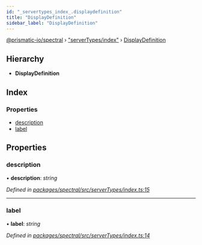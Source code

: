 ```yaml
---
id: "_servertypes_index_.displaydefinition"
title: "DisplayDefinition"
sidebar_label: "DisplayDefinition"
---
```


[@prismatic-io/spectral](../index.md) › ["serverTypes/index"](../modules/_servertypes_index_.md) › [DisplayDefinition](_servertypes_index_.displaydefinition.md)

## Hierarchy

* **DisplayDefinition**

## Index

### Properties

* [description](_servertypes_index_.displaydefinition.md#description)
* [label](_servertypes_index_.displaydefinition.md#label)

## Properties

###  description

• **description**: *string*

*Defined in [packages/spectral/src/serverTypes/index.ts:15](https://github.com/prismatic-io/spectral/blob/v8.1.0/packages/spectral/src/serverTypes/index.ts#L15)*

___

###  label

• **label**: *string*

*Defined in [packages/spectral/src/serverTypes/index.ts:14](https://github.com/prismatic-io/spectral/blob/v8.1.0/packages/spectral/src/serverTypes/index.ts#L14)*
